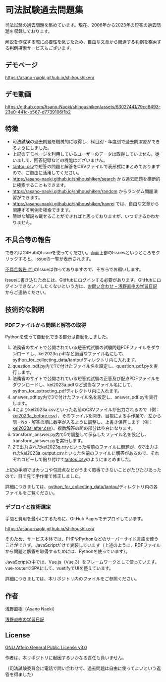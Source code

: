 # 司法試験過去問題集

司法試験の過去問題を集めています。現在、2006年から2023年の短答の過去問題を収録しております。

解説を作成する際に必要性を感じたため、自由な文章から関連する判例を検索する判例探索サービスもございます。

## デモページ

https://asano-naoki.github.io/shihoushiken/

## デモ動画

https://github.com/Asano-Naoki/shihoushiken/assets/63027441/79cc8493-23e0-441c-b567-d7739106f1b2

## 特徴
- 司法試験の過去問題を機械的に取得し、科目別・年度別で過去問演習ができるようにしました。
- 上記のデモページを利用しているユーザーのデータは取得していません。従いまして、回答記録などの機能はございません。
- [tantou.csv](./src/data/tantou.csv)で短答の問題と解答をCSVファイルで表形式にまとめておりますので、ご自由に活用してください。
- https://asano-naoki.github.io/shihoushiken/search から過去問題を横断的に検索することもできます。
- https://asano-naoki.github.io/shihoushiken/random からランダム問題演習ができます。
- https://asano-naoki.github.io/shihoushiken/hanrei では、自由な文章から関連する判例を検索できます。
- 簡単な解説も載せることができればと思っておりますが、いつできるかわかりません。

## 不具合等の報告

できればGitHubのIssueを使ってください。画面上部のIssuesというところをクリックすると、Issueの一覧が表示されます。

[不具合報告 #1 ](https://github.com/Asano-Naoki/shihoushiken/issues/1)のIssueは作ってありますので、そちらでお願いします。

Issueに書き込むためには、GitHubにログインする必要があります。GitHubにログインできない／したくないという方は、[お問い合わせ – 浅野直樹の学習日記](https://asanonaoki.com/blog/%e3%81%8a%e5%95%8f%e3%81%84%e5%90%88%e3%82%8f%e3%81%9b/)からご連絡ください。

## 技術的な説明

### PDFファイルから問題と解答の取得

Pythonを使って自動化できる部分は自動化しました。

1. 法務省のサイトで公開されている短答式試験の試験問題PDFファイルをダウンロードし、kei2023q.pdfなど適当なファイル名にして、python_for_collecting_data/tantou/ディレクトリ内に入れます。
1. question_pdf.py内で1で付けたファイル名を設定し、question_pdf.pyを実行します。
1. 法務省のサイトで公開されている短答式試験の正答及び配点PDFファイルをダウンロードし、kei2023a.pdfなど適当なファイル名にして、python_for_extracting_pdfディレクトリ内に入れます。
1. answer_pdf.py内で3で付けたファイル名を設定し、answer_pdf.pyを実行します。
1. 4によりkei2023a.csvといった名前のCSVファイルが出力されるので（例：[kei2023a_before.csv](./python_for_collecting_data/tantou/kei2023a_before.csv)）、そのファイルを開き、目視による手作業で、左から問・No・解答の順に数字が入るように調整し、上書き保存します（例：[kei2023a_after.csv](./python_for_collecting_data/tantou/kei2023a_after.csv)）。複数解答の問の部分は空白になります。
1. transform_answer.py内で5で調整して保存したファイル名を設定し、transform_answer.pyを実行します。
1. 2で出力されたkei2023q.csvといった名前のファイルに問題が、6で出力されたkei2023a_output.csvといった名前のファイルに解答があるので、それぞれコピーして貼り付けて[tantou.csv](./src/data/tantou.csv)のようにまとめました。

上記の手順ではカッコや句読点などがうまく取得できないことがたびたびあったので、目で見て手作業で修正しました。

詳細につきましては、[python_for_collecting_data/tantou/](./python_for_collecting_data/tantou/)ディレクトリ内の各ファイルをご覧ください。

### デプロイと技術選定

手間と費用を最小にするために、GitHub Pagesでデプロイしています。

https://asano-naoki.github.io/shihoushiken/

そのため、サービス本体では、PHPやPythonなどのサーバーサイド言語を使うことができず、JavaScriptだけで実装しています（上述のように、PDFファイルから問題と解答を取得するためには、Pythonを使っています）。

JavaScriptの中では、Vue.js（Vue 3）をフレームワークとして使っています。vue-routerでSPAにして、vuetifyでUIを整えています。

詳細につきましては、本リポジトリ内のファイルをご参照ください。

## 作者

浅野直樹（Asano Naoki）

[浅野直樹の学習日記](https://asanonaoki.com/blog/)

## License

[GNU Affero General Public License v3.0](./LICENSE)

作者は、本リポジトリに起因するいかなる責任も負いません。

（司法試験委員会に電話で問い合わせて、過去問題は自由に使ってよいという返答を得ました）

